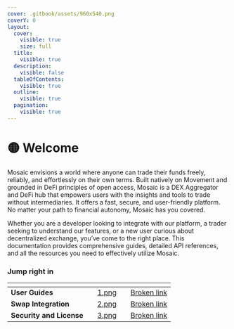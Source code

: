 ```yaml
---
cover: .gitbook/assets/960x540.png
coverY: 0
layout:
  cover:
    visible: true
    size: full
  title:
    visible: true
  description:
    visible: false
  tableOfContents:
    visible: true
  outline:
    visible: true
  pagination:
    visible: true
---
```


# 🟡 Welcome

Mosaic envisions a world where anyone can trade their funds freely, reliably, and effortlessly on their own terms. Built natively on Movement and grounded in DeFi principles of open access, Mosaic is a DEX Aggregator and DeFi hub that empowers users with the insights and tools to trade without intermediaries. It offers a fast, secure, and user-friendly platform. No matter your path to financial autonomy, Mosaic has you covered.

Whether you are a developer looking to integrate with our platform, a trader seeking to understand our features, or a new user curious about decentralized exchange, you’ve come to the right place. This documentation provides comprehensive guides, detailed API references, and all the resources you need to effectively utilize Mosaic.

### Jump right in

<table data-view="cards"><thead><tr><th></th><th></th><th data-hidden data-card-cover data-type="files"></th><th data-hidden></th><th data-hidden data-card-target data-type="content-ref"></th></tr></thead><tbody><tr><td><strong>User Guides</strong></td><td></td><td><a href=".gitbook/assets/1.png">1.png</a></td><td></td><td><a href="broken-reference">Broken link</a></td></tr><tr><td><strong>Swap Integration</strong></td><td></td><td><a href=".gitbook/assets/2.png">2.png</a></td><td></td><td><a href="broken-reference">Broken link</a></td></tr><tr><td><strong>Security and License</strong></td><td></td><td><a href=".gitbook/assets/3.png">3.png</a></td><td></td><td><a href="broken-reference">Broken link</a></td></tr></tbody></table>
